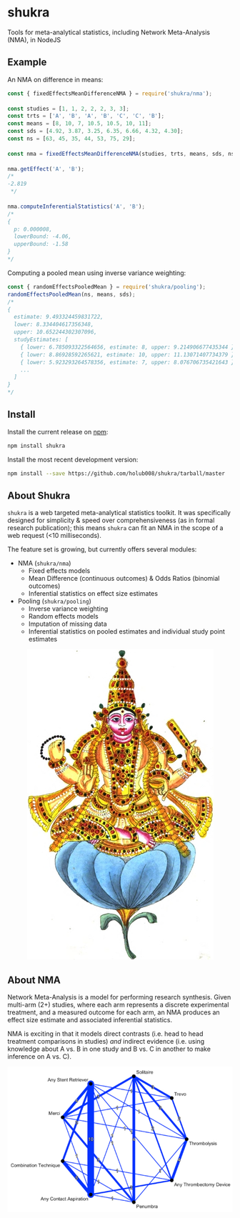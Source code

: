 # shukra
Tools for meta-analytical statistics, including Network Meta-Analysis (NMA), in NodeJS

## Example
An NMA on difference in means:
```javascript
const { fixedEffectsMeanDifferenceNMA } = require('shukra/nma');

const studies = [1, 1, 2, 2, 2, 3, 3];
const trts = ['A', 'B', 'A', 'B', 'C', 'C', 'B'];
const means = [8, 10, 7, 10.5, 10.5, 10, 11];
const sds = [4.92, 3.87, 3.25, 6.35, 6.66, 4.32, 4.30];
const ns = [63, 45, 35, 44, 53, 75, 29];

const nma = fixedEffectsMeanDifferenceNMA(studies, trts, means, sds, ns);

nma.getEffect('A', 'B');
/*
-2.819
 */

nma.computeInferentialStatistics('A', 'B');
/*
{
  p: 0.000008,
  lowerBound: -4.06,
  upperBound: -1.58
}
*/   
```
Computing a pooled mean using inverse variance weighting:

```javascript
const { randomEffectsPooledMean } = require('shukra/pooling');
randomEffectsPooledMean(ns, means, sds);
/*
{
  estimate: 9.493324459831722,
  lower: 8.334404617356348,
  upper: 10.652244302307096,
  studyEstimates: [
    { lower: 6.785093322564656, estimate: 8, upper: 9.214906677435344 },
    { lower: 8.86928592265621, estimate: 10, upper: 11.13071407734379 },
    { lower: 5.923293264578356, estimate: 7, upper: 8.076706735421643 },
    ...
  ]
}
*/
```

## Install
Install the current release on [npm](https://www.npmjs.com/package/shukra):
```bash
npm install shukra
```

Install the most recent development version:
```bash
npm install --save https://github.com/holub008/shukra/tarball/master
```

## About Shukra
`shukra` is a web targeted meta-analytical statistics toolkit. It was specifically designed for simplicity & speed over 
 comprehensiveness (as in formal research publication); this means `shukra` can fit an NMA in the scope of a web request (<10 milliseconds). 

The feature set is growing, but currently offers several modules:

* NMA (`shukra/nma`)
    * Fixed effects models
    * Mean Difference (continuous outcomes) & Odds Ratios (binomial outcomes)
    * Inferential statistics on effect size estimates
* Pooling (`shukra/pooling`)
    * Inverse variance weighting
    * Random effects models
    * Imputation of missing data
    * Inferential statistics on pooled estimates and individual study point estimates

<p align="center"> 
  <img src="/docs/images/shukra.jpeg">
</p>

## About NMA

Network Meta-Analysis is a model for performing research synthesis. Given multi-arm (2+) studies, where each arm represents a discrete experimental treatment, and a measured outcome for each arm, an NMA produces an effect size estimate and associated inferential statistics.

NMA is exciting in that it models direct contrasts (i.e. head to head treatment comparisons in studies) *and* indirect evidence (i.e. using knowledge about A vs. B in one study and B vs. C in another to make inference on A vs. C).

<p align="center">
  <img src="/docs/images/ischemic_stroke_recanalization_network.jpeg">
</p>

